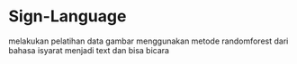 # Sign-Language
melakukan pelatihan data gambar menggunakan metode randomforest dari bahasa isyarat menjadi text dan bisa bicara
